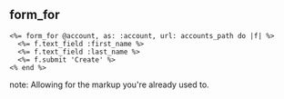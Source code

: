 ##  form_for

    <%= form_for @account, as: :account, url: accounts_path do |f| %>
      <%= f.text_field :first_name %>
      <%= f.text_field :last_name %>
      <%= f.submit 'Create' %>
    <% end %>

note:
    Allowing for the markup you're already used to.
